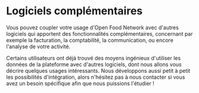 # Logiciels complémentaires

Vous pouvez coupler votre usage d'Open Food Network avec d'autres logiciels qui apportent des fonctionnalités complémentaires, concernant par exemple la facturation, la comptabilité, la communication, ou encore l'analyse de votre activité.

Certains utilisateurs ont déjà trouvé des moyens ingénieux d'utiliser les données de la plateforme avec d'autres logiciels, dont nous allons vous décrire quelques usages intéressants. Nous développons aussi petit à petit les possibilités d'intégration, alors n'hésitez pas à nous contacter si vous avez un besoin spécifique afin que nous puissions l'étudier ! 
